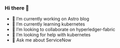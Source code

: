 ### Hi there 👋

<!--
**0xt3d/0xt3d** is a ✨ _special_ ✨ repository because its `README.md` (this file) appears on your GitHub profile.

Here are some ideas to get you started:
-->
- 🔭 I’m currently working on Astro blog
- 🌱 I’m currently learning kubernetes
- 👯 I’m looking to collaborate on hyperledger-fabric
- 🤔 I’m looking for help with kubernetes
- 💬 Ask me about ServiceNow
